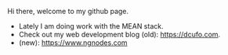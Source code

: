 Hi there, welcome to my github page.
- Lately I am doing work with the MEAN stack.
- Check out my web development blog (old): https://dcufo.com.
- (new): https://www.ngnodes.com

<!---
ctfdavis/ctfdavis is a ✨ special ✨ repository because its `README.md` (this file) appears on your GitHub profile.
You can click the Preview link to take a look at your changes.
--->
